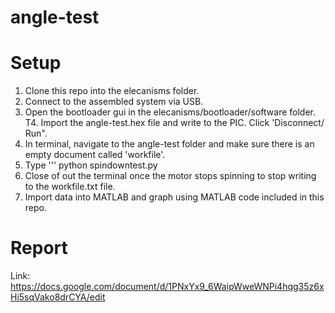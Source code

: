 # angle-test

# Setup
1. Clone this repo into the elecanisms folder. 
2. Connect to the assembled system via USB.
3. Open the bootloader gui in the elecanisms/bootloader/software folder. T4. Import the angle-test.hex file and write to the PIC. Click 'Disconnect/ Run". 
5. In terminal, navigate to the angle-test folder and make sure there is an empty document called 'workfile'. 
6. Type 
''' python spindowntest.py 
7. Close of out the terminal once the motor stops spinning to stop writing to the workfile.txt file. 
8. Import data into MATLAB and graph using MATLAB code included in this repo. 

# Report
Link: https://docs.google.com/document/d/1PNxYx9_6WaipWweWNPi4hqg35z6xHi5sqVako8drCYA/edit 
